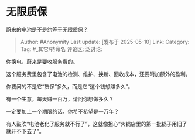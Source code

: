 # 无限质保
[蔚来的电池是不是约等于无限质保？](https://www.zhihu.com/question/439625443/answer/1904395009274392594)

> Author: #Anonymity
> Last update: [发布于 2025-05-10]
> Link:
> Category:
> Tag: #_其它/待命名
> 评论区:
> 泛讨论:

你换电，蔚来是要收服务费的。

这个服务费里包含了电池的检测、维护、换新、回收成本，还要附加额外的盈利。

你要问的不是它“质保”多久，而是它“这个钱想赚多久”。

有一个生意，每天赚一百万，请问你想做多久？

一定要加上一个期限的话，你希不希望是一万年？

有人鼓吹“电池老化了服务就不行了”，这就像担心“火锅店里的第一批锅子用旧了就开不下去了”。
